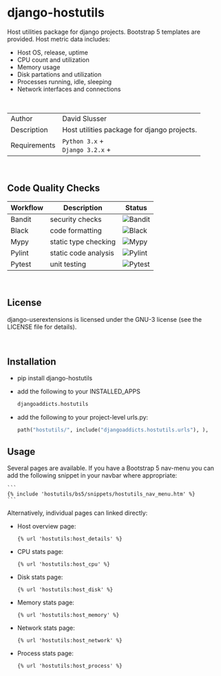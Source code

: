 # django-hostutils
Host utilities package for django projects. Bootstrap 5 templates are provided.  Host metric data includes:
- Host OS, release, uptime
- CPU count and utilization
- Memory usage
- Disk partations and utilization
- Processes running, idle, sleeping
- Network interfaces and connections


<br/>

| | |
|--------------|------|
| Author       | David Slusser |
| Description  | Host utilities package for django projects. |
| Requirements | `Python 3.x` +<br>`Django 3.2.x` + |

<br/>

## Code Quality Checks
| Workflow | Description             | Status                                                                       |
|----------|-------------------------|------------------------------------------------------------------------------|
|Bandit|security checks|![Bandit](https://github.com/davidslusser/workflow_tests/actions/workflows/bandit.yaml/badge.svg)|
|Black|code formatting|![Black](https://github.com/davidslusser/workflow_tests/actions/workflows/black.yaml/badge.svg)|
|Mypy|static type checking|![Mypy](https://github.com/davidslusser/workflow_tests/actions/workflows/mypy.yaml/badge.svg)|
|Pylint|static code analysis|![Pylint](https://github.com/davidslusser/workflow_tests/actions/workflows/pylint.yaml/badge.svg)|
|Pytest|unit testing|![Pytest](https://github.com/davidslusser/workflow_tests/actions/workflows/pytest.yaml/badge.svg)|

<br/>

## License
django-userextensions is licensed under the GNU-3 license (see the LICENSE file for details).

<br/>

## Installation 
- pip install django-hostutils
- add the following to your INSTALLED_APPS

    ```python 
    djangoaddicts.hostutils
    ```
- add the following to your project-level urls.py:
   
   ```python
   path("hostutils/", include("djangoaddicts.hostutils.urls"), ),
   ```

## Usage
Several pages are available. If you have a Bootstrap 5 nav-menu you can add the following snippet in your navbar where appropriate:

    ```
    {% include 'hostutils/bs5/snippets/hostutils_nav_menu.htm' %}
    ```

Alternatively, individual pages can linked directly:

- Host overview page: 

    ```
    {% url 'hostutils:host_details' %}
    ```

- CPU stats page: 

    ```
    {% url 'hostutils:host_cpu' %}
    ```

- Disk stats page: 

    ```
    {% url 'hostutils:host_disk' %}
    ```

- Memory stats page: 

    ```
    {% url 'hostutils:host_memory' %}
    ```

- Network stats page: 

    ```
    {% url 'hostutils:host_network' %}
    ```

- Process stats page: 

    ```
    {% url 'hostutils:host_process' %}
    ```
